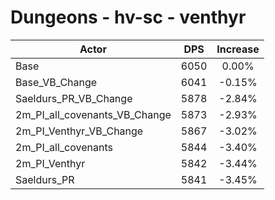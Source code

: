 # Dungeons - hv-sc - venthyr
| Actor | DPS | Increase |
|---|:---:|:---:|
|Base|6050|0.00%|
|Base_VB_Change|6041|-0.15%|
|Saeldurs_PR_VB_Change|5878|-2.84%|
|2m_PI_all_covenants_VB_Change|5873|-2.93%|
|2m_PI_Venthyr_VB_Change|5867|-3.02%|
|2m_PI_all_covenants|5844|-3.40%|
|2m_PI_Venthyr|5842|-3.44%|
|Saeldurs_PR|5841|-3.45%|

